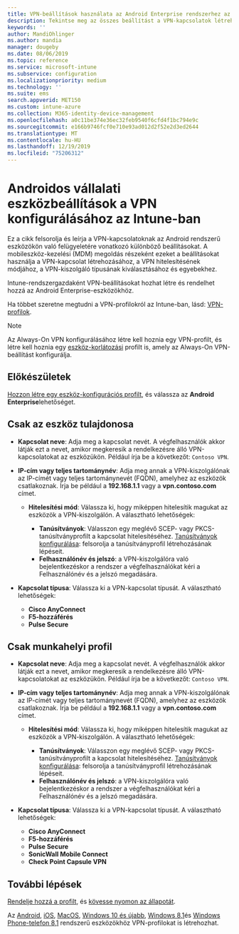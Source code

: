 ```yaml
---
title: VPN-beállítások használata az Android Enterprise rendszerhez az Microsoft Intune-Azure-ban | Microsoft Docs
description: Tekintse meg az összes beállítást a VPN-kapcsolatok létrehozásához az Android Enterprise-eszközökön Microsoft Intuneban. Adja meg a VPN-kiszolgáló kapcsolati nevét, IP-címét vagy teljes tartománynevét, válassza ki a felhasználók hitelesítésének módját, és válassza a Citrix, a SonicWall, a Point kapszula és a Pulse Secure kapcsolati típusok lehetőséget.
keywords: ''
author: MandiOhlinger
ms.author: mandia
manager: dougeby
ms.date: 08/06/2019
ms.topic: reference
ms.service: microsoft-intune
ms.subservice: configuration
ms.localizationpriority: medium
ms.technology: ''
ms.suite: ems
search.appverid: MET150
ms.custom: intune-azure
ms.collection: M365-identity-device-management
ms.openlocfilehash: a0c11be374e36ec32feb9540f6cfd4f1bc794e9c
ms.sourcegitcommit: e166b9746fcf0e710e93ad012d2f52e2d3ed2644
ms.translationtype: MT
ms.contentlocale: hu-HU
ms.lasthandoff: 12/19/2019
ms.locfileid: "75206312"
---
```

# <a name="android-enterprise-device-settings-to-configure-vpn-in-intune"></a>Androidos vállalati eszközbeállítások a VPN konfigurálásához az Intune-ban



Ez a cikk felsorolja és leírja a VPN-kapcsolatoknak az Android rendszerű eszközökön való felügyeletére vonatkozó különböző beállításokat. A mobileszköz-kezelési (MDM) megoldás részeként ezeket a beállításokat használja a VPN-kapcsolat létrehozásához, a VPN hitelesítésének módjához, a VPN-kiszolgáló típusának kiválasztásához és egyebekhez.

Intune-rendszergazdaként VPN-beállításokat hozhat létre és rendelhet hozzá az Android Enterprise-eszközökhöz. 

Ha többet szeretne megtudni a VPN-profilokról az Intune-ban, lásd: [VPN-profilok](vpn-settings-configure.md).

> [!NOTE]
> Az Always-On VPN konfigurálásához létre kell hoznia egy VPN-profilt, és létre kell hoznia egy [eszköz-korlátozási](device-restrictions-android-for-work.md#connectivity) profilt is, amely az Always-On VPN-beállítást konfigurálja.

## <a name="before-you-begin"></a>Előkészületek

[Hozzon létre egy eszköz-konfigurációs profilt](vpn-settings-configure.md#create-a-device-profile), és válassza az **Android Enterprise**lehetőséget.

## <a name="device-owner-only"></a>Csak az eszköz tulajdonosa

- **Kapcsolat neve**: Adja meg a kapcsolat nevét. A végfelhasználók akkor látják ezt a nevet, amikor megkeresik a rendelkezésre álló VPN-kapcsolatokat az eszközükön. Például írja be a következőt: `Contoso VPN`.
- **IP-cím vagy teljes tartománynév**: Adja meg annak a VPN-kiszolgálónak az IP-címét vagy teljes tartománynevét (FQDN), amelyhez az eszközök csatlakoznak. Írja be például a **192.168.1.1** vagy a **vpn.contoso.com** címet.

  - **Hitelesítési mód**: Válassza ki, hogy miképpen hitelesítik magukat az eszközök a VPN-kiszolgálón. A választható lehetőségek:
  
    - **Tanúsítványok**: Válasszon egy meglévő SCEP- vagy PKCS-tanúsítványprofilt a kapcsolat hitelesítéséhez. [Tanúsítványok konfigurálása](../protect/certificates-configure.md): felsorolja a tanúsítványprofil létrehozásának lépéseit.
    - **Felhasználónév és jelszó**: a VPN-kiszolgálóra való bejelentkezéskor a rendszer a végfelhasználókat kéri a Felhasználónév és a jelszó megadására.

- **Kapcsolat típusa**: Válassza ki a VPN-kapcsolat típusát. A választható lehetőségek:

  - **Cisco AnyConnect**
  - **F5-hozzáférés**
  - **Pulse Secure**

## <a name="work-profile-only"></a>Csak munkahelyi profil

- **Kapcsolat neve**: Adja meg a kapcsolat nevét. A végfelhasználók akkor látják ezt a nevet, amikor megkeresik a rendelkezésre álló VPN-kapcsolatokat az eszközükön. Például írja be a következőt: `Contoso VPN`.
- **IP-cím vagy teljes tartománynév**: Adja meg annak a VPN-kiszolgálónak az IP-címét vagy teljes tartománynevét (FQDN), amelyhez az eszközök csatlakoznak. Írja be például a **192.168.1.1** vagy a **vpn.contoso.com** címet.

  - **Hitelesítési mód**: Válassza ki, hogy miképpen hitelesítik magukat az eszközök a VPN-kiszolgálón. A választható lehetőségek:
  
    - **Tanúsítványok**: Válasszon egy meglévő SCEP- vagy PKCS-tanúsítványprofilt a kapcsolat hitelesítéséhez. [Tanúsítványok konfigurálása](../protect/certificates-configure.md): felsorolja a tanúsítványprofil létrehozásának lépéseit.
    - **Felhasználónév és jelszó**: a VPN-kiszolgálóra való bejelentkezéskor a rendszer a végfelhasználókat kéri a Felhasználónév és a jelszó megadására.

- **Kapcsolat típusa**: Válassza ki a VPN-kapcsolat típusát. A választható lehetőségek:

  - **Cisco AnyConnect**
  - **F5-hozzáférés**
  - **Pulse Secure**
  - **SonicWall Mobile Connect**
  - **Check Point Capsule VPN**

## <a name="next-steps"></a>További lépések

[Rendelje hozzá a profilt](device-profile-assign.md), és [kövesse nyomon az állapotát](device-profile-monitor.md).

Az [Android](vpn-settings-android.md), [iOS](vpn-settings-ios.md), [MacOS](vpn-settings-macos.md), [Windows 10 és újabb](vpn-settings-windows-10.md), [Windows 8,1](vpn-settings-windows-8-1.md)és [Windows Phone-telefon 8,1](vpn-settings-windows-phone-8-1.md) rendszerű eszközökhöz VPN-profilokat is létrehozhat.
